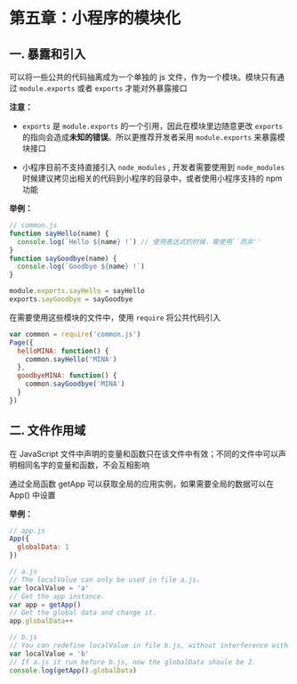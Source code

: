# 第五章：小程序的模块化

## 一. 暴露和引入
可以将一些公共的代码抽离成为一个单独的 js 文件，作为一个模块。模块只有通过 `module.exports` 或者 `exports` 才能对外暴露接口

**注意：**

* `exports` 是 `module.exports` 的一个引用，因此在模块里边随意更改 `exports` 的指向会造成**未知的错误**。所以更推荐开发者采用 `module.exports` 来暴露模块接口

* 小程序目前不支持直接引入 `node_modules` , 开发者需要使用到 `node_modules` 时候建议拷贝出相关的代码到小程序的目录中，或者使用小程序支持的 npm 功能

**举例：**

```js
// common.js
function sayHello(name) {
  console.log(`Hello ${name} !`) // 使用表达式的时候，需使用``而非''
}
function sayGoodbye(name) {
  console.log(`Goodbye ${name} !`) 
}

module.exports.sayHello = sayHello
exports.sayGoodbye = sayGoodbye
```
​在需要使用这些模块的文件中，使用 `require` 将公共代码引入
```js
var common = require('common.js')
Page({
  helloMINA: function() {
    common.sayHello('MINA')
  },
  goodbyeMINA: function() {
    common.sayGoodbye('MINA')
  }
})
```

## 二. 文件作用域
在 JavaScript 文件中声明的变量和函数只在该文件中有效；不同的文件中可以声明相同名字的变量和函数，不会互相影响

通过全局函数 getApp 可以获取全局的应用实例，如果需要全局的数据可以在 App() 中设置

**举例：**

```js
// app.js
App({
  globalData: 1
})
```

```js
// a.js
// The localValue can only be used in file a.js.
var localValue = 'a'
// Get the app instance.
var app = getApp()
// Get the global data and change it.
app.globalData++
```
```js
// b.js
// You can redefine localValue in file b.js, without interference with the localValue in a.js.
var localValue = 'b'
// If a.js it run before b.js, now the globalData shoule be 2.
console.log(getApp().globalData)
```




<comment/>